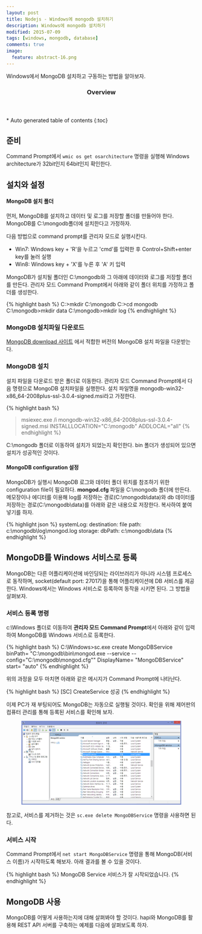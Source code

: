 ```yaml
---
layout: post
title: Nodejs - Windows에 mongodb 설치하기
description: Windows에 mongodb 설치하기
modified: 2015-07-09
tags: [windows, mongodb, database]
comments: true
image:
  feature: abstract-16.png
---
```


Windows에서 MongoDB 설치하고 구동하는 방법을 알아보자. 

<section id="table-of-contents" class="toc">
  <header>
    <h3>Overview</h3>
  </header>
<div id="drawer" markdown="1">
*  Auto generated table of contents
{:toc}
</div>
</section><!-- /#table-of-contents -->

## 준비

Command Prompt에서 `wmic os get osarchitecture` 명령을 실행해 Windows architecture가 32bit인지 64bit인지 확인한다. 


## 설치와 설정

#### MongoDB 설치 폴더  

먼저, MongoDB를 설치하고 데이터 및 로그를 저장할 폴더를 만들어야 한다. MongoDB를  C:\mongodb폴더에 설치한다고 가정하자. 

다음 방법으로 command prompt를 관리자 모드로 실행시킨다.

- Win7: Windows key + 'R'을 누르고 'cmd'를 입력한 후 Control+Shift+enter key를 눌러 실행
- Win8: Windows key + 'X'를 누른 후 'A' 키 입력 

MongoDB가 설치될 폴더인 C:\mongodb와 그 아래에 데이터와 로그를 저장할 폴더를 만든다. 관리자 모드 Command Prompt에서 아래와 같이 폴더 위치를 가정하고 폴더를 생성한다.  

{% highlight bash %}
C:\>mkdir C:\mongodb
C:\>cd mongodb 
C:\mongodb>mkdir data 
C:\mongodb>mkdir log
{% endhighlight %}

### MongoDB 설치파일 다운로드

[MongoDB download 사이트](https://www.mongodb.org/downloads) 에서 적합한 버전의 MongoDB 설치 파일을 다운받는다.

### MongoDB 설치

설치 파일을 다운로드 받은 폴더로 이동한다. 관리자 모드 Command Prompt에서 다음 명령으로 MongoDB 설치파일을 실행한다. 설치 파일명을 mongodb-win32-x86_64-2008plus-ssl-3.0.4-signed.msi라고 가정한다. 

{% highlight bash %}
> msiexec.exe /i mongodb-win32-x86_64-2008plus-ssl-3.0.4-signed.msi INSTALLLOCATION="C:\mongodb" ADDLOCAL="all"
{% endhighlight %}

C:\mongodb 폴더로 이동하여 설치가 되었는지 확인한다. bin 폴더가 생성되어 있으면 설치가 성공적인 것이다. 

#### MongoDB configuration 설정 

MongoDB가 실행시 MongoDB 로그와 데이터 폴더 위치를 참조하기 위한 configuration file이 필요하다. **mongod.cfg** 파일을 C:\mongodb 폴더에 만든다. 메모장이나 에디터를 이용해 log를 저장하는 경로(C:\mongodb\data)와 db 데이터를 저장하는 경로(C:\mongodb\data)를 아래와 같은 내용으로 저장한다. 복사하여 붙여넣기를 하자.

{% highlight json %}
systemLog:
    destination: file
    path: c:\mongodb\log\mongod.log
storage:
    dbPath: c:\mongodb\data
{% endhighlight %}

## MongoDB를 Windows 서비스로 등록

MongoDB는 다른 어플리케이션에 바인딩되는 라이브러리가 아니라 시스템 프로세스로 동작하며, socket(default port: 27017)을 통해 어플리케이션에 DB 서비스를 제공한다. Windows에서는 Windows 서비스로 등록하여 동작을 시키면 된다. 그 방법을 살펴보자. 

### 서비스 등록 명령

c:\Windows 폴더로 이동하여 **관리자 모드 Command Prompt**에서 아래와 같이 입력하여 MongoDB를 Windows 서비스로 등록한다. 

{% highlight bash %}
C:\Windows>sc.exe create MongoDBService binPath= "C:\mongodb\bin\mongod.exe --service --config=\"C:\mongodb\mongod.cfg\"" DisplayName= "MongoDBService" start= "auto"
{% endhighlight %}

위의 과정을 모두 마치면 아래와 같은 메시지가 Command Prompt에 나타난다. 

{% highlight bash %}
	[SC] CreateService 성공
{% endhighlight %}

이제 PC가 재 부팅되어도 MongoDB는 자동으로 실행될 것이다. 확인을 위해 제어판의 컴퓨터 관리를 통해 등록된 서비스를 확인해 보자. 

<figure>
	<img src="/images/mongodbservice.PNG" alt="">
</figure>


참고로, 서비스를 제거하는 것은 `sc.exe delete MongoDBService` 명령을 사용하면 된다.

### 서비스 시작

Command Prompt에서 `net start MongoDBService` 명령을 통해 MongoDB(서비스 이름)가 시작하도록 해보자. 아래 결과를 볼 수 있을 것이다. 

{% highlight bash %}
	MongoDB Service 서비스가 잘 시작되었습니다.
{% endhighlight %}

## MongoDB 사용

MongoDB를 어떻게 사용하는지에 대해 살펴봐야 할 것이다. hapi와 MongoDB를 활용해 REST API 서버를 구축하는 예제를 다음에 살펴보도록 하자. 
